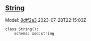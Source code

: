 ## [String]()
Model: [8dff2a3](https://github.com/spdx/spdx-3-model/commit/8dff2a3243c9e00e1eb170fac749450a845ccdd6) 2023-07-28T22:15:03Z
```
class String():
    schema: xsd:string
```
